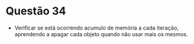 # Questão 34

- Verificar se está ocorrendo acumulo de memória a cada iteração, aprendendo a apagar cada objeto quando não usar mais
os mesmos.